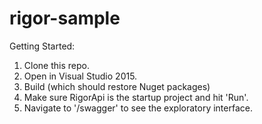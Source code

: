 # rigor-sample

Getting Started:

1. Clone this repo.
2. Open in Visual Studio 2015.
3. Build (which should restore Nuget packages)
4. Make sure RigorApi is the startup project and hit 'Run'.
5. Navigate to '/swagger' to see the exploratory interface.
